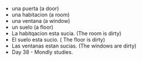 * una puerta (a door)
* una habitacion (a room) 
* una ventana (a window)
* un suelo (a floor)
* La habitqacion esta sucia. (The room is dirty)
* El suelo esta sucio. ( The floor is dirty)
* Las ventanas estan sucias. (The windows are dirty) 
* Day 38 - Mondly studies. 
